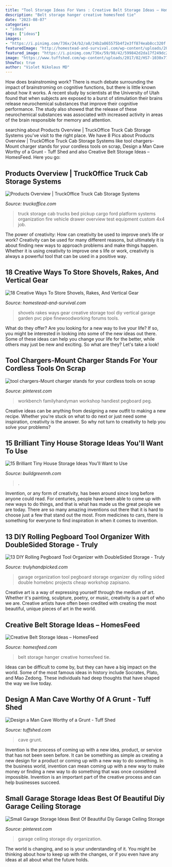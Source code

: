 ```yaml
---
title: "Tool Storage Ideas For Vans : Creative Belt Storage Ideas – Homesfeed"
description: "Belt storage hanger creative homesfeed tie"
date: "2023-08-07"
categories:
- "ideas"
tags: ["ideas"]
images:
- "https://i.pinimg.com/736x/24/b2/a8/24b2a865575b4f2e3ff874eab8cc320f.jpg"
featuredImage: "http://homestead-and-survival.com/wp-content/uploads/2016/02/16-creative-ways-to-store-shovels-rakes-and-vetical-gear.jpg"
featured_image: "https://i.pinimg.com/736x/59/98/42/599842d2da17f249dc27d23b226266f8.jpg"
image: "https://www.tuffshed.com/wp-content/uploads/2017/02/HS7-1030x773.jpg"
ShowToc: true
author: "Violet Nikolaus MD"
---
```



How does brainstroming work?
There is much debate surrounding the impact of brainstroming on cognitive functions, but there is little known about how it works. A recent study by scientists at the University of Utah found that when subjects are exposed to a burst of stimulation their brains release neurochemical substances that improve their cognitive performance. The study also showed that the release of these neurochemical substances was associated with increased activity in areas of the brain responsible for memory and attention.

	

		
searching about Products Overview | TruckOffice Truck Cab Storage Systems you've visit to the right place. We have 8 Pics about Products Overview | TruckOffice Truck Cab Storage Systems like tool chargers-Mount charger stands for your cordless tools on scrap, Design a Man Cave Worthy of a Grunt - Tuff Shed and also Creative Belt Storage Ideas – HomesFeed. Here you go:
		
    
## Products Overview | TruckOffice Truck Cab Storage Systems

<img loading=lazy src="http://www.truckoffice.com/wp-content/uploads/2016-01-23-23.49.59-465x620.jpg" onerror="this.onerror=null;this.src='https://tse1.mm.bing.net/th?id=OIP.Qpz5BJuwX2shGYxYQHXHpwAAAA&amp;pid=15.1';" alt="Products Overview | TruckOffice Truck Cab Storage Systems">

_Source: truckoffice.com_

>truck storage cab trucks bed pickup cargo ford platform systems organization fire vehicle drawer overview test equipment custom 4x4 job. 

	

The power of creativity: How can creativity be used to improve one’s life or work?
Creativity can be used for many different reasons, but ultimately it is about finding new ways to approach problems and make things happen. Whether it is using creativity to improve one s life or work, creativity is always a powerful tool that can be used in a positive way.

    
## 18 Creative Ways To Store Shovels, Rakes, And Vertical Gear

<img loading=lazy src="http://homestead-and-survival.com/wp-content/uploads/2016/02/16-creative-ways-to-store-shovels-rakes-and-vetical-gear.jpg" onerror="this.onerror=null;this.src='https://tse2.mm.bing.net/th?id=OIP.mwiH79DVAoGu90pMgg3PXwHaMn&amp;pid=15.1';" alt="18 Creative Ways To Store Shovels, Rakes, And Vertical Gear">

_Source: homestead-and-survival.com_

>shovels rakes ways gear creative storage tool diy vertical garage garden pvc pipe finewoodworking forums tools. 

	

What do they offer?
Are you looking for a new way to live your life? If so, you might be interested in looking into some of the new ideas out there. Some of these ideas can help you change your life for the better, while others may just be new and exciting. So what are they? Let's take a look!

    
## Tool Chargers-Mount Charger Stands For Your Cordless Tools On Scrap

<img loading=lazy src="https://i.pinimg.com/736x/24/b2/a8/24b2a865575b4f2e3ff874eab8cc320f.jpg" onerror="this.onerror=null;this.src='https://tse4.mm.bing.net/th?id=OIP.JH1OfJwKvMFCgn6VyCSrmQHaHa&amp;pid=15.1';" alt="tool chargers-Mount charger stands for your cordless tools on scrap">

_Source: pinterest.com_

>workbench familyhandyman workshop handiest pegboard peg. 

	

Creative ideas can be anything from designing a new outfit to making a new recipe. Whether you're stuck on what to do next or just need some inspiration, creativity is the answer. So why not turn to creativity to help you solve your problems?

    
## 15 Brilliant Tiny House Storage Ideas You&#039;ll Want To Use

<img loading=lazy src="https://buildgreennh.com/wp-content/uploads/2020/03/Smart-Storage.jpg" onerror="this.onerror=null;this.src='https://tse3.mm.bing.net/th?id=OIP.4QVMA7FVqACEKYSZhpB4GAHaJ4&amp;pid=15.1';" alt="15 Brilliant Tiny House Storage Ideas You&#039;ll Want to Use">

_Source: buildgreennh.com_

>. 

	

Invention, or any form of creativity, has been around since long before anyone could read. For centuries, people have been able to come up with new ways to do things, and that is what has made us the great people we are today. There are so many amazing inventions out there that it is hard to choose just a few that stand out the most. From medicines to cars, there is something for everyone to find inspiration in when it comes to invention.

    
## 13 DIY Rolling Pegboard Tool Organizer With DoubleSided Storage - Truly

<img loading=lazy src="https://trulyhandpicked.com/wp-content/uploads/2018/12/diy-rolling-pegboard-tool-organizer-with-doublesided-storage-154601247684gnk.jpg" onerror="this.onerror=null;this.src='https://tse3.mm.bing.net/th?id=OIP.ZgwzMtCMRTwoIM4AOVS0uQHaP1&amp;pid=15.1';" alt="13 DIY Rolling Pegboard Tool Organizer with DoubleSided Storage - Truly">

_Source: trulyhandpicked.com_

>garage organization tool pegboard storage organizer diy rolling sided double homebnc projects cheap workshop zapisano. 

	

Creative art is a way of expressing yourself through the medium of art. Whether it's painting, sculpture, poetry, or music, creativity is a part of who we are. Creative artists have often been credited with creating the most beautiful, unique pieces of art in the world.

    
## Creative Belt Storage Ideas – HomesFeed

<img loading=lazy src="https://homesfeed.com/wp-content/uploads/2016/01/Hanger-Belt-Storage-Ideas.jpg" onerror="this.onerror=null;this.src='https://tse2.mm.bing.net/th?id=OIP.i0yTA2FombBu9TaeSdbGzwHaJ4&amp;pid=15.1';" alt="Creative Belt Storage Ideas – HomesFeed">

_Source: homesfeed.com_

>belt storage hanger creative homesfeed tie. 

	

Ideas can be difficult to come by, but they can have a big impact on the world. Some of the most famous ideas in history include Socrates, Plato, and Mao Zedong. These individuals had deep thoughts that have shaped the way we live today.

    
## Design A Man Cave Worthy Of A Grunt - Tuff Shed

<img loading=lazy src="https://www.tuffshed.com/wp-content/uploads/2017/02/HS7-1030x773.jpg" onerror="this.onerror=null;this.src='https://tse4.mm.bing.net/th?id=OIP.5byYYPBcv8Zivy1bu24DygHaFj&amp;pid=15.1';" alt="Design a Man Cave Worthy of a Grunt - Tuff Shed">

_Source: tuffshed.com_

>cave grunt. 

	

Invention is the process of coming up with a new idea, product, or service that has not been seen before. It can be something as simple as creating a new design for a product or coming up with a new way to do something. In the business world, invention can mean coming up with a new way to make money or finding a new way to do something that was once considered impossible. Invention is an important part of the creative process and can help businesses succeed.

    
## Small Garage Storage Ideas Best Of Beautiful Diy Garage Ceiling Storage

<img loading=lazy src="https://i.pinimg.com/736x/59/98/42/599842d2da17f249dc27d23b226266f8.jpg" onerror="this.onerror=null;this.src='https://tse4.mm.bing.net/th?id=OIP.6zJAErdfZegXunQ1udKWzAHaFQ&amp;pid=15.1';" alt="Small Garage Storage Ideas Best Of Beautiful Diy Garage Ceiling Storage">

_Source: pinterest.com_

>garage ceiling storage diy organization. 

	

The world is changing, and so is your understanding of it. You might be thinking about how to keep up with the changes, or if you even have any ideas at all about what the future holds. 

